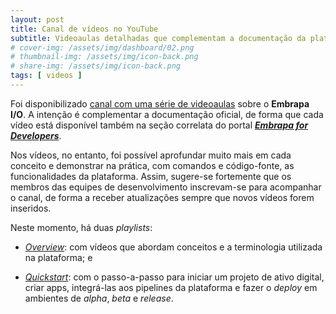 ```yaml
---
layout: post
title: Canal de vídeos no YouTube
subtitle: Videoaulas detalhadas que complementam a documentação da plataforma
# cover-img: /assets/img/dashboard/02.png
# thumbnail-img: /assets/img/icon-back.png
# share-img: /assets/img/icon-back.png
tags: [ videos ]
---
```


Foi disponibilizado [canal com uma série de videoaulas](https://www.youtube.com/@embrapa-io/videos) sobre o **Embrapa I/O**. A intenção é complementar a documentação oficial, de forma que cada vídeo está disponível também na seção correlata do portal [***Embrapa for Developers***](https://embrapa.io).

Nos vídeos, no entanto, foi possível aprofundar muito mais em cada conceito e demonstrar na prática, com comandos e código-fonte, as funcionalidades da plataforma. Assim, sugere-se fortemente que os membros das equipes de desenvolvimento inscrevam-se para acompanhar o canal, de forma a receber atualizações sempre que novos vídeos forem inseridos.

Neste momento, há duas _playlists_:

- [_Overview_](https://www.youtube.com/playlist?list=PLBTsCa6Rsuz3jh0S2P8aTBlvhk7Mr3gbS): com vídeos que abordam conceitos e a terminologia utilizada na plataforma; e

- [_Quickstart_](https://www.youtube.com/playlist?list=PLBTsCa6Rsuz2x75zbYwAB1mEYLXbUA1RP): com o passo-a-passo para iniciar um projeto de ativo digital, criar apps, integrá-las aos pipelines da plataforma e fazer o _deploy_ em ambientes de _alpha_, _beta_ e _release_.
